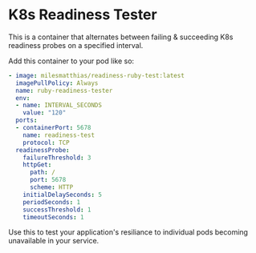 # K8s Readiness Tester

This is a container that alternates between failing & succeeding K8s readiness probes on a specified interval.

Add this container to your pod like so:

```yaml
- image: milesmatthias/readiness-ruby-test:latest
  imagePullPolicy: Always
  name: ruby-readiness-tester
  env:
  - name: INTERVAL_SECONDS
    value: "120"
  ports:
  - containerPort: 5678
    name: readiness-test
    protocol: TCP
  readinessProbe:
    failureThreshold: 3
    httpGet:
      path: /
      port: 5678
      scheme: HTTP
    initialDelaySeconds: 5
    periodSeconds: 1
    successThreshold: 1
    timeoutSeconds: 1
```

Use this to test your application's resiliance to individual pods becoming unavailable in your service.
